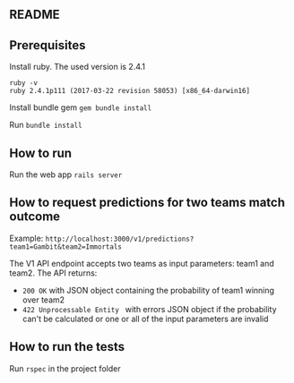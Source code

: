## README

## Prerequisites

Install ruby. The used version is 2.4.1

```
ruby -v
ruby 2.4.1p111 (2017-03-22 revision 58053) [x86_64-darwin16]
```

Install bundle gem `gem bundle install`

Run `bundle install`

## How to run

Run the web app `rails server`

## How to request predictions for two teams match outcome

Example: `http://localhost:3000/v1/predictions?team1=Gambit&team2=Immortals`

The V1 API endpoint accepts two teams as input parameters: team1 and team2. The API returns:
  * `200 OK` with JSON object containing the probability of team1 winning over team2
  * `422 Unprocessable Entity ` with errors JSON object if the probability can't be calculated or one or all of the input parameters are invalid

## How to run the tests

 Run `rspec` in the project folder
